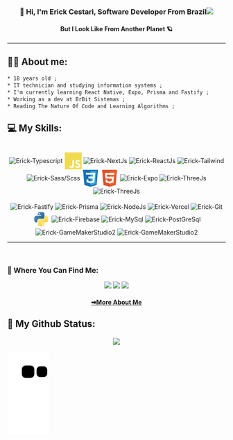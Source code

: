<div align="center">
  <h3>
    👋 Hi, I'm Erick Cestari, Software Developer From Brazil<img height = "20em" src="https://em-content.zobj.net/thumbs/120/google/350/flag-brazil_1f1e7-1f1f7.png"></img>
  </h3>

   <h4>But I Look Like From Another Planet 🪐</h4>
  <hr>
</div>

## **🕵️‍♂️ About me:**
```TS
* 18 years old ;
* IT technician and studying information systems ;
* I'm currently learning React Native, Expo, Prisma and Fastify ;
* Working as a dev at BrBit Sistemas ;
* Reading The Nature Of Code and Learning Algorithms ;
```


## **💻 My Skills:**
<div style="display: inline_block" align="center">
  <br>
  <img align="center" alt="Erick-Typescript" height="40" width="40" src="https://cdn.jsdelivr.net/gh/devicons/devicon/icons/typescript/typescript-original.svg"/>
  <img align="center" alt="Erick-Js" height="40" width="40" src="https://raw.githubusercontent.com/devicons/devicon/master/icons/javascript/javascript-plain.svg">
  <img align="center" alt="Erick-NextJs" height="40" width="40" src="https://cdn.jsdelivr.net/gh/devicons/devicon/icons/nextjs/nextjs-original.svg"/>
  <img align="center" alt="Erick-ReactJs" height="40" width="40" src="https://cdn.jsdelivr.net/gh/devicons/devicon/icons/react/react-original.svg"/>
  
  <img align="center" alt="Erick-Tailwind" height="40" width="40" src="https://cdn.jsdelivr.net/gh/devicons/devicon/icons/tailwindcss/tailwindcss-plain.svg">
  <img align="center" alt="Erick-Sass/Scss" height="40" width="40" src="https://cdn.jsdelivr.net/gh/devicons/devicon/icons/sass/sass-original.svg">
  <img align="center" alt="Erick-CSS" height="40" width="40" src="https://raw.githubusercontent.com/devicons/devicon/master/icons/css3/css3-original.svg">
  <img align="center" alt="Erick-HTML" height="40" width="40" src="https://raw.githubusercontent.com/devicons/devicon/master/icons/html5/html5-original.svg">
  
  <img align="center" alt="Erick-Expo" height="40" width="40" src="https://seeklogo.com/images/E/expo-logo-01BB2BCFC3-seeklogo.com.png"/>
  <img align="center" alt="Erick-ThreeJs" height="40" width="40" src="https://cdn.jsdelivr.net/gh/devicons/devicon/icons/threejs/threejs-original.svg"/>
  <img align="center" alt="Erick-ThreeJs" height="40" width="40" src="https://cdn.jsdelivr.net/gh/devicons/devicon/icons/express/express-original.svg"/>
  <br><br>
  
  <img align="center" alt="Erick-Fastify" height="40" width="40" src="https://www.svgrepo.com/show/353729/fastify-icon.svg"/>
  <img align="center" alt="Erick-Prisma" height="40" width="40" src="https://cdn.icon-icons.com/icons2/2107/PNG/512/file_type_light_prisma_icon_130444.png"/>
  
  <img align="center" alt="Erick-NodeJs" height="40" width="40" src="https://cdn.jsdelivr.net/gh/devicons/devicon/icons/nodejs/nodejs-original.svg"/>
  <img align="center" alt="Erick-Vercel" height="40" width="40" src="https://www.svgrepo.com/show/361653/vercel-logo.svg"/>
  <img align="center" alt="Erick-Git" height="40" width="40" src="https://cdn.jsdelivr.net/gh/devicons/devicon/icons/git/git-original.svg">
  <img align="center" alt="Erick-Python" height="40" width="40" src="https://raw.githubusercontent.com/devicons/devicon/master/icons/python/python-original.svg">
  
  <img align="center" alt="Erick-Firebase" height="40" width="40" src="https://cdn.jsdelivr.net/gh/devicons/devicon/icons/firebase/firebase-plain.svg"/>
  <img align="center" alt="Erick-MySql" height="40" width="40" src="https://cdn.jsdelivr.net/gh/devicons/devicon/icons/mysql/mysql-original.svg"/>
  <img align="center" alt="Erick-PostGreSql" height="40" width="40" src="https://cdn.jsdelivr.net/gh/devicons/devicon/icons/postgresql/postgresql-original.svg"/> 
  <img align="center" alt="Erick-GameMakerStudio2" height="40" width="40"  src="https://www.svgrepo.com/show/373618/gamemaker2.svg"/>
  <img align="center" alt="Erick-GameMakerStudio2" height="40" width="40"  src="https://about.gitlab.com/images/press/press-kit-icon.svg"/>
  
</div>

<hr>
 
<br>

<h3>🔎 Where You Can Find Me:</h3>

<div align="center"> 
  <a href="https://instagram.com/erick_cestari" target="_blank"><img src="https://img.shields.io/badge/-Instagram-%23E4405F?style=for-the-badge&logo=instagram&logoColor=white" target="_blank"></a>
  <a href = "mailto:erickcestari03@gmail.com"><img src="https://img.shields.io/badge/-Gmail-%23333?style=for-the-badge&logo=gmail&logoColor=white" target="_blank"></a>
  <a href="https://www.linkedin.com/in/erick-cestari/" target="_blank"><img src="https://img.shields.io/badge/-LinkedIn-%230077B5?style=for-the-badge&logo=linkedin&logoColor=white" target="_blank"></a> 
</div>

<h4 align="center"><a href="https://erickcestari-portfolio.vercel.app" target="_blank">➡More About Me</a></h4>

## 🐲 My Github Status:

<div align="center">
   <img align="center" height = "400em" src="https://simple-github-stats-3tx78segz-erickcestari.vercel.app/?user=erickcestari&date=02/01/2020" />
</div>


<img align="center">![snake gif](https://github.com/erickcestari/erickcestari/blob/output/github-contribution-grid-snake.svg)</img>

